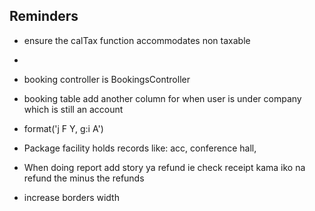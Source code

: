 ## Reminders
- ensure the calTax function accommodates non taxable
- 
- booking controller is BookingsController

- booking table add another column for when user is under company which is still an account

- format('j F Y, g:i A')

- Package facility holds records like: acc, conference hall, 


- When doing report add story ya refund ie check receipt kama iko na refund the minus the refunds

- increase borders width